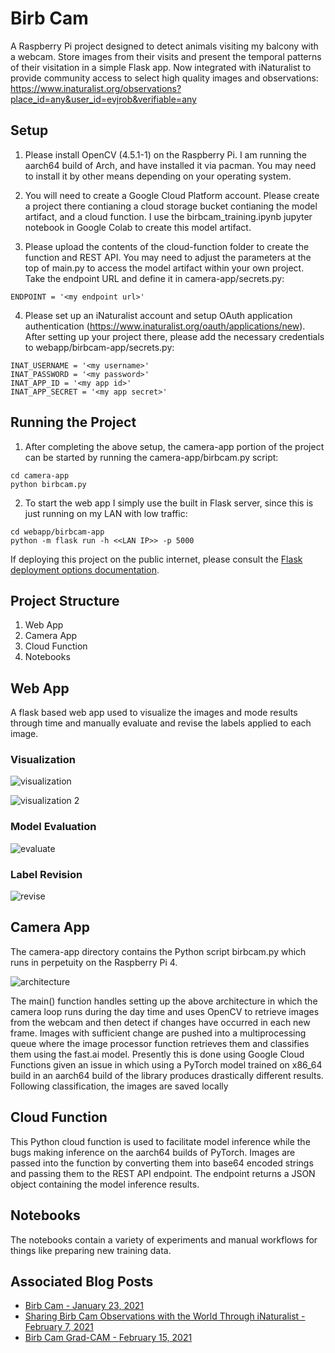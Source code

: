 # Birb Cam

A Raspberry Pi project designed to detect animals visiting my balcony with a webcam. Store images from their visits and present the temporal patterns of their visitation in a simple Flask app. Now integrated with iNaturalist to provide community access to select high quality images and observations: https://www.inaturalist.org/observations?place_id=any&user_id=evjrob&verifiable=any


## Setup

1. Please install OpenCV (4.5.1-1) on the Raspberry Pi. I am running the aarch64 build of Arch, and have installed it via pacman. You may need to install it by other means depending on your operating system.

2. You will need to create a Google Cloud Platform account. Please create a project there contianing a cloud storage bucket contianing the model artifact, and a cloud function. I use the birbcam_training.ipynb jupyter notebook in Google Colab to create this model artifact.

3. Please upload the contents of the cloud-function folder to create the function and REST API. You may need to adjust the parameters at the top of main.py to access the model artifact within your own project. Take the endpoint URL and define it in camera-app/secrets.py:

```
ENDPOINT = '<my endpoint url>'
```

4. Please set up an iNaturalist account and setup OAuth application authentication (https://www.inaturalist.org/oauth/applications/new). After setting up your project there, please add the necessary credentials to webapp/birbcam-app/secrets.py:

```
INAT_USERNAME = '<my username>'
INAT_PASSWORD = '<my password>'
INAT_APP_ID = '<my app id>'
INAT_APP_SECRET = '<my app secret>'
```


## Running the Project

1. After completing the above setup, the camera-app portion of the project can be started by running the camera-app/birbcam.py script:

```
cd camera-app
python birbcam.py
```

2. To start the web app I simply use the built in Flask server, since this is just running on my LAN with low traffic:

```
cd webapp/birbcam-app
python -m flask run -h <<LAN IP>> -p 5000
```

If deploying this project on the public internet, please consult the [Flask deployment options documentation](https://flask.palletsprojects.com/en/1.1.x/deploying/).

## Project Structure

1. Web App
1. Camera App
1. Cloud Function 
1. Notebooks

## Web App

A flask based web app used to visualize the images and mode results through time and manually evaluate and revise the labels applied to each image.

### Visualization

![visualization](imgs/readme/birbcam_visualization.png)

![visualization 2](imgs/readme/birbcam_visualization_2.png)

### Model Evaluation

![evaluate](imgs/readme/birbcam_evaluate.png)


### Label Revision

![revise](imgs/readme/birbcam_revise.png)

## Camera App

The camera-app directory contains the Python script birbcam.py which runs in perpetuity on the Raspberry Pi 4.

![architecture](imgs/readme/birbcam_architecture.png)

The main() function handles setting up the above architecture in which the camera loop runs during the day time and uses OpenCV to retrieve images from the webcam and then detect if changes have occurred in each new frame. Images with sufficient change are pushed into a multiprocessing queue where the image processor function retrieves them and classifies them using the fast.ai model. Presently this is done using Google Cloud Functions given an issue in which using a PyTorch model trained on x86_64 build in an aarch64 build of the library produces drastically different results. Following classification, the images are saved locally

## Cloud Function

This Python cloud function is used to facilitate model inference while the bugs making inference on the aarch64 builds of PyTorch. Images are passed into the function by converting them into base64 encoded strings and passing them to the REST API endpoint. The endpoint returns a JSON object containing the model inference results.

## Notebooks

The notebooks contain a variety of experiments and manual workflows for things like preparing new training data.


## Associated Blog Posts

* [Birb Cam - January 23, 2021](http://everettsprojects.com/2021/01/23/birbcam.html)
* [Sharing Birb Cam Observations with the World Through iNaturalist - February 7, 2021](http://everettsprojects.com/2021/02/07/sharing-birbcam-with-inaturalist.html)
* [Birb Cam Grad-CAM - February 15, 2021](http://everettsprojects.com/2021/02/15/birbcam-grad-cam.html)